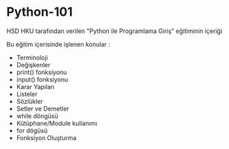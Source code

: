 # Python-101
HSD HKU tarafından verilen "Python ile Programlama Giriş" eğitiminin içeriği

Bu eğitim içerisinde işlenen konular :
<ul>
  <li>Terminoloji</li>
  <li>Değişkenler</li>
  <li>print() fonksiyonu</li>
  <li>input() fonksiyonu</li>
  <li>Karar Yapıları</li>
  <li>Listeler</li>
  <li>Sözlükler</li>
  <li>Setler ve Demetler</li>
  <li>while döngüsü</li>
  <li>Kütüphane/Module kullanımı</li>
  <li>for dögüsü</li>
  <li>Fonksiyon Oluşturma</li>
  

